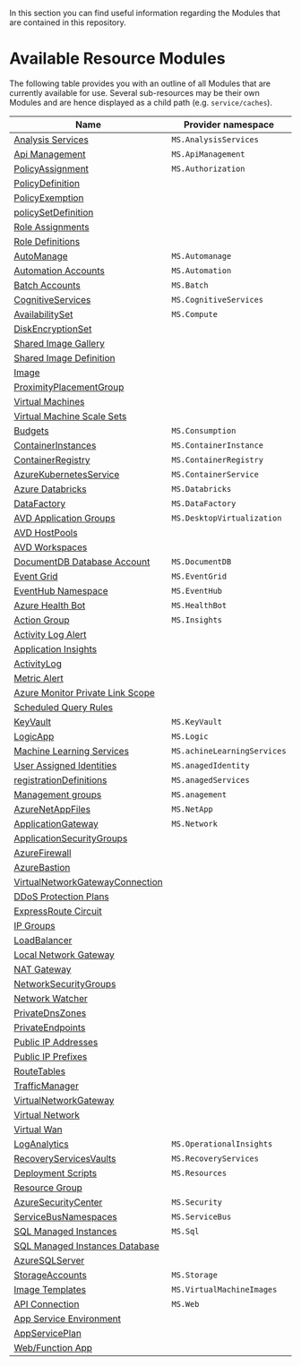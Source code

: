 In this section you can find useful information regarding the Modules that are contained in this repository.

# Available Resource Modules

The following table provides you with an outline of all Modules that are currently available for use. Several sub-resources may be their own Modules and are hence displayed as a child path (e.g. `service/caches`).

| Name | Provider namespace | Resource Type |
| - | - | - |
| [Analysis Services](https://github.com/Azure/ResourceModules/tree/main/arm/Microsoft.AnalysisServices/servers) | `MS.AnalysisServices` | [servers](https://github.com/Azure/ResourceModules/tree/main/arm/Microsoft.AnalysisServices/servers) |
| [Api Management](https://github.com/Azure/ResourceModules/tree/main/arm/Microsoft.ApiManagement/service) | `MS.ApiManagement` | [service](https://github.com/Azure/ResourceModules/tree/main/arm/Microsoft.ApiManagement/service) |
| [PolicyAssignment](https://github.com/Azure/ResourceModules/tree/main/arm/Microsoft.Authorization/policyAssignments) | `MS.Authorization` | [policyAssignments](https://github.com/Azure/ResourceModules/tree/main/arm/Microsoft.Authorization/policyAssignments) |
| [PolicyDefinition](https://github.com/Azure/ResourceModules/tree/main/arm/Microsoft.Authorization/policyDefinitions) |  | [policyDefinitions](https://github.com/Azure/ResourceModules/tree/main/arm/Microsoft.Authorization/policyDefinitions) |
| [PolicyExemption](https://github.com/Azure/ResourceModules/tree/main/arm/Microsoft.Authorization/policyExemptions) |  | [policyExemptions](https://github.com/Azure/ResourceModules/tree/main/arm/Microsoft.Authorization/policyExemptions) |
| [policySetDefinition](https://github.com/Azure/ResourceModules/tree/main/arm/Microsoft.Authorization/policySetDefinitions) |  | [policySetDefinitions](https://github.com/Azure/ResourceModules/tree/main/arm/Microsoft.Authorization/policySetDefinitions) |
| [Role Assignments](https://github.com/Azure/ResourceModules/tree/main/arm/Microsoft.Authorization/roleAssignments) |  | [roleAssignments](https://github.com/Azure/ResourceModules/tree/main/arm/Microsoft.Authorization/roleAssignments) |
| [Role Definitions](https://github.com/Azure/ResourceModules/tree/main/arm/Microsoft.Authorization/roleDefinitions) |  | [roleDefinitions](https://github.com/Azure/ResourceModules/tree/main/arm/Microsoft.Authorization/roleDefinitions) |
| [AutoManage](https://github.com/Azure/ResourceModules/tree/main/arm/Microsoft.Automanage/accounts) | `MS.Automanage` | [accounts](https://github.com/Azure/ResourceModules/tree/main/arm/Microsoft.Automanage/accounts) |
| [Automation Accounts](https://github.com/Azure/ResourceModules/tree/main/arm/Microsoft.Automation/automationAccounts) | `MS.Automation` | [automationAccounts](https://github.com/Azure/ResourceModules/tree/main/arm/Microsoft.Automation/automationAccounts) |
| [Batch Accounts](https://github.com/Azure/ResourceModules/tree/main/arm/Microsoft.Batch/batchAccounts) | `MS.Batch` | [batchAccounts](https://github.com/Azure/ResourceModules/tree/main/arm/Microsoft.Batch/batchAccounts) |
| [CognitiveServices](https://github.com/Azure/ResourceModules/tree/main/arm/Microsoft.CognitiveServices/accounts) | `MS.CognitiveServices` | [accounts](https://github.com/Azure/ResourceModules/tree/main/arm/Microsoft.CognitiveServices/accounts) |
| [AvailabilitySet](https://github.com/Azure/ResourceModules/tree/main/arm/Microsoft.Compute/availabilitySets) | `MS.Compute` | [availabilitySets](https://github.com/Azure/ResourceModules/tree/main/arm/Microsoft.Compute/availabilitySets) |
| [DiskEncryptionSet](https://github.com/Azure/ResourceModules/tree/main/arm/Microsoft.Compute/diskEncryptionSets) |  | [diskEncryptionSets](https://github.com/Azure/ResourceModules/tree/main/arm/Microsoft.Compute/diskEncryptionSets) |
| [Shared Image Gallery](https://github.com/Azure/ResourceModules/tree/main/arm/Microsoft.Compute/galleries) |  | [galleries](https://github.com/Azure/ResourceModules/tree/main/arm/Microsoft.Compute/galleries) |
| [Shared Image Definition](https://github.com/Azure/ResourceModules/tree/main/arm/Microsoft.Compute/galleriesResources/images) |  | [galleries/images](https://github.com/Azure/ResourceModules/tree/main/arm/Microsoft.Compute/galleriesResources/images) |
| [Image](https://github.com/Azure/ResourceModules/tree/main/arm/Microsoft.Compute/images) |  | [images](https://github.com/Azure/ResourceModules/tree/main/arm/Microsoft.Compute/images) |
| [ProximityPlacementGroup](https://github.com/Azure/ResourceModules/tree/main/arm/Microsoft.Compute/proximityPlacementGroups) |  | [proximityPlacementGroups](https://github.com/Azure/ResourceModules/tree/main/arm/Microsoft.Compute/proximityPlacementGroups) |
| [Virtual Machines](https://github.com/Azure/ResourceModules/tree/main/arm/Microsoft.Compute/virtualMachines) |  | [virtualMachines](https://github.com/Azure/ResourceModules/tree/main/arm/Microsoft.Compute/virtualMachines) |
| [Virtual Machine Scale Sets](https://github.com/Azure/ResourceModules/tree/main/arm/Microsoft.Compute/virtualMachineScaleSets) |  | [virtualMachineScaleSets](https://github.com/Azure/ResourceModules/tree/main/arm/Microsoft.Compute/virtualMachineScaleSets) |
| [Budgets](https://github.com/Azure/ResourceModules/tree/main/arm/Microsoft.Consumption/budgets) | `MS.Consumption` | [budgets](https://github.com/Azure/ResourceModules/tree/main/arm/Microsoft.Consumption/budgets) |
| [ContainerInstances](https://github.com/Azure/ResourceModules/tree/main/arm/Microsoft.ContainerInstance/containerGroups) | `MS.ContainerInstance` | [containerGroups](https://github.com/Azure/ResourceModules/tree/main/arm/Microsoft.ContainerInstance/containerGroups) |
| [ContainerRegistry](https://github.com/Azure/ResourceModules/tree/main/arm/Microsoft.ContainerRegistry/registries) | `MS.ContainerRegistry` | [registries](https://github.com/Azure/ResourceModules/tree/main/arm/Microsoft.ContainerRegistry/registries) |
| [AzureKubernetesService](https://github.com/Azure/ResourceModules/tree/main/arm/Microsoft.ContainerService/managedClusters) | `MS.ContainerService` | [managedClusters](https://github.com/Azure/ResourceModules/tree/main/arm/Microsoft.ContainerService/managedClusters) |
| [Azure Databricks](https://github.com/Azure/ResourceModules/tree/main/arm/Microsoft.Databricks/workspaces) | `MS.Databricks` | [workspaces](https://github.com/Azure/ResourceModules/tree/main/arm/Microsoft.Databricks/workspaces) |
| [DataFactory](https://github.com/Azure/ResourceModules/tree/main/arm/Microsoft.DataFactory/factories) | `MS.DataFactory` | [factories](https://github.com/Azure/ResourceModules/tree/main/arm/Microsoft.DataFactory/factories) |
| [AVD Application Groups](https://github.com/Azure/ResourceModules/tree/main/arm/Microsoft.DesktopVirtualization/applicationgroups) | `MS.DesktopVirtualization` | [applicationgroups](https://github.com/Azure/ResourceModules/tree/main/arm/Microsoft.DesktopVirtualization/applicationgroups) |
| [AVD HostPools](https://github.com/Azure/ResourceModules/tree/main/arm/Microsoft.DesktopVirtualization/hostpools) |  | [hostpools](https://github.com/Azure/ResourceModules/tree/main/arm/Microsoft.DesktopVirtualization/hostpools) |
| [AVD Workspaces](https://github.com/Azure/ResourceModules/tree/main/arm/Microsoft.DesktopVirtualization/workspaces) |  | [workspaces](https://github.com/Azure/ResourceModules/tree/main/arm/Microsoft.DesktopVirtualization/workspaces) |
| [DocumentDB Database Account](https://github.com/Azure/ResourceModules/tree/main/arm/Microsoft.DocumentDB/databaseAccounts) | `MS.DocumentDB` | [databaseAccounts](https://github.com/Azure/ResourceModules/tree/main/arm/Microsoft.DocumentDB/databaseAccounts) |
| [Event Grid](https://github.com/Azure/ResourceModules/tree/main/arm/Microsoft.EventGrid/topics) | `MS.EventGrid` | [topics](https://github.com/Azure/ResourceModules/tree/main/arm/Microsoft.EventGrid/topics) |
| [EventHub Namespace](https://github.com/Azure/ResourceModules/tree/main/arm/Microsoft.EventHub/namespaces) | `MS.EventHub` | [namespaces](https://github.com/Azure/ResourceModules/tree/main/arm/Microsoft.EventHub/namespaces) |
| [Azure Health Bot](https://github.com/Azure/ResourceModules/tree/main/arm/Microsoft.HealthBot/healthBots) | `MS.HealthBot` | [healthBots](https://github.com/Azure/ResourceModules/tree/main/arm/Microsoft.HealthBot/healthBots) |
| [Action Group](https://github.com/Azure/ResourceModules/tree/main/arm/Microsoft.Insights/actionGroups) | `MS.Insights` | [actionGroups](https://github.com/Azure/ResourceModules/tree/main/arm/Microsoft.Insights/actionGroups) |
| [Activity Log Alert](https://github.com/Azure/ResourceModules/tree/main/arm/Microsoft.Insights/activityLogAlerts) |  | [activityLogAlerts](https://github.com/Azure/ResourceModules/tree/main/arm/Microsoft.Insights/activityLogAlerts) |
| [Application Insights](https://github.com/Azure/ResourceModules/tree/main/arm/Microsoft.Insights/components) |  | [components](https://github.com/Azure/ResourceModules/tree/main/arm/Microsoft.Insights/components) |
| [ActivityLog](https://github.com/Azure/ResourceModules/tree/main/arm/Microsoft.Insights/diagnosticSettings) |  | [diagnosticSettings](https://github.com/Azure/ResourceModules/tree/main/arm/Microsoft.Insights/diagnosticSettings) |
| [Metric Alert](https://github.com/Azure/ResourceModules/tree/main/arm/Microsoft.Insights/metricAlerts) |  | [metricAlerts](https://github.com/Azure/ResourceModules/tree/main/arm/Microsoft.Insights/metricAlerts) |
| [Azure Monitor Private Link Scope](https://github.com/Azure/ResourceModules/tree/main/arm/Microsoft.Insights/privateLinkScopes) |  | [privateLinkScopes](https://github.com/Azure/ResourceModules/tree/main/arm/Microsoft.Insights/privateLinkScopes) |
| [Scheduled Query Rules](https://github.com/Azure/ResourceModules/tree/main/arm/Microsoft.Insights/scheduledQueryRules) |  | [scheduledQueryRules](https://github.com/Azure/ResourceModules/tree/main/arm/Microsoft.Insights/scheduledQueryRules) |
| [KeyVault](https://github.com/Azure/ResourceModules/tree/main/arm/Microsoft.KeyVault/vaults) | `MS.KeyVault` | [vaults](https://github.com/Azure/ResourceModules/tree/main/arm/Microsoft.KeyVault/vaults) |
| [LogicApp](https://github.com/Azure/ResourceModules/tree/main/arm/Microsoft.Logic/workflows) | `MS.Logic` | [workflows](https://github.com/Azure/ResourceModules/tree/main/arm/Microsoft.Logic/workflows) |
| [Machine Learning Services](https://github.com/Azure/ResourceModules/tree/main/arm/Microsoft.MachineLearningServices/workspaces) | `MS.achineLearningServices` | [workspaces](https://github.com/Azure/ResourceModules/tree/main/arm/Microsoft.MachineLearningServices/workspaces) |
| [User Assigned Identities](https://github.com/Azure/ResourceModules/tree/main/arm/Microsoft.ManagedIdentity/userAssignedIdentities) | `MS.anagedIdentity` | [userAssignedIdentities](https://github.com/Azure/ResourceModules/tree/main/arm/Microsoft.ManagedIdentity/userAssignedIdentities) |
| [registrationDefinitions](https://github.com/Azure/ResourceModules/tree/main/arm/Microsoft.ManagedServices/registrationDefinitions) | `MS.anagedServices` | [registrationDefinitions](https://github.com/Azure/ResourceModules/tree/main/arm/Microsoft.ManagedServices/registrationDefinitions) |
| [Management groups](https://github.com/Azure/ResourceModules/tree/main/arm/Microsoft.Management/managementGroups) | `MS.anagement` | [managementGroups](https://github.com/Azure/ResourceModules/tree/main/arm/Microsoft.Management/managementGroups) |
| [AzureNetAppFiles](https://github.com/Azure/ResourceModules/tree/main/arm/Microsoft.NetApp/netAppAccounts) | `MS.NetApp` | [netAppAccounts](https://github.com/Azure/ResourceModules/tree/main/arm/Microsoft.NetApp/netAppAccounts) |
| [ApplicationGateway](https://github.com/Azure/ResourceModules/tree/main/arm/Microsoft.Network/applicationGateways) | `MS.Network` | [applicationGateways](https://github.com/Azure/ResourceModules/tree/main/arm/Microsoft.Network/applicationGateways) |
| [ApplicationSecurityGroups](https://github.com/Azure/ResourceModules/tree/main/arm/Microsoft.Network/applicationSecurityGroups) |  | [applicationSecurityGroups](https://github.com/Azure/ResourceModules/tree/main/arm/Microsoft.Network/applicationSecurityGroups) |
| [AzureFirewall](https://github.com/Azure/ResourceModules/tree/main/arm/Microsoft.Network/azureFirewalls) |  | [azureFirewalls](https://github.com/Azure/ResourceModules/tree/main/arm/Microsoft.Network/azureFirewalls) |
| [AzureBastion](https://github.com/Azure/ResourceModules/tree/main/arm/Microsoft.Network/bastionHosts) |  | [bastionHosts](https://github.com/Azure/ResourceModules/tree/main/arm/Microsoft.Network/bastionHosts) |
| [VirtualNetworkGatewayConnection](https://github.com/Azure/ResourceModules/tree/main/arm/Microsoft.Network/connections) |  | [connections](https://github.com/Azure/ResourceModules/tree/main/arm/Microsoft.Network/connections) |
| [DDoS Protection Plans](https://github.com/Azure/ResourceModules/tree/main/arm/Microsoft.Network/ddosProtectionPlans) |  | [ddosProtectionPlans](https://github.com/Azure/ResourceModules/tree/main/arm/Microsoft.Network/ddosProtectionPlans) |
| [ExpressRoute Circuit](https://github.com/Azure/ResourceModules/tree/main/arm/Microsoft.Network/expressRouteCircuits) |  | [expressRouteCircuits](https://github.com/Azure/ResourceModules/tree/main/arm/Microsoft.Network/expressRouteCircuits) |
| [IP Groups](https://github.com/Azure/ResourceModules/tree/main/arm/Microsoft.Network/ipGroups) |  | [ipGroups](https://github.com/Azure/ResourceModules/tree/main/arm/Microsoft.Network/ipGroups) |
| [LoadBalancer](https://github.com/Azure/ResourceModules/tree/main/arm/Microsoft.Network/loadBalancers) |  | [loadBalancers](https://github.com/Azure/ResourceModules/tree/main/arm/Microsoft.Network/loadBalancers) |
| [Local Network Gateway](https://github.com/Azure/ResourceModules/tree/main/arm/Microsoft.Network/localNetworkGateways) |  | [localNetworkGateways](https://github.com/Azure/ResourceModules/tree/main/arm/Microsoft.Network/localNetworkGateways) |
| [NAT Gateway](https://github.com/Azure/ResourceModules/tree/main/arm/Microsoft.Network/natGateways) |  | [natGateways](https://github.com/Azure/ResourceModules/tree/main/arm/Microsoft.Network/natGateways) |
| [NetworkSecurityGroups](https://github.com/Azure/ResourceModules/tree/main/arm/Microsoft.Network/networkSecurityGroups) |  | [networkSecurityGroups](https://github.com/Azure/ResourceModules/tree/main/arm/Microsoft.Network/networkSecurityGroups) |
| [Network Watcher](https://github.com/Azure/ResourceModules/tree/main/arm/Microsoft.Network/networkWatchers) |  | [networkWatchers](https://github.com/Azure/ResourceModules/tree/main/arm/Microsoft.Network/networkWatchers) |
| [PrivateDnsZones](https://github.com/Azure/ResourceModules/tree/main/arm/Microsoft.Network/privateDnsZones) |  | [privateDnsZones](https://github.com/Azure/ResourceModules/tree/main/arm/Microsoft.Network/privateDnsZones) |
| [PrivateEndpoints](https://github.com/Azure/ResourceModules/tree/main/arm/Microsoft.Network/privateEndpoints) |  | [privateEndpoints](https://github.com/Azure/ResourceModules/tree/main/arm/Microsoft.Network/privateEndpoints) |
| [Public IP Addresses](https://github.com/Azure/ResourceModules/tree/main/arm/Microsoft.Network/publicIPAddresses) |  | [publicIPAddresses](https://github.com/Azure/ResourceModules/tree/main/arm/Microsoft.Network/publicIPAddresses) |
| [Public IP Prefixes](https://github.com/Azure/ResourceModules/tree/main/arm/Microsoft.Network/publicIPPrefixes) |  | [publicIPPrefixes](https://github.com/Azure/ResourceModules/tree/main/arm/Microsoft.Network/publicIPPrefixes) |
| [RouteTables](https://github.com/Azure/ResourceModules/tree/main/arm/Microsoft.Network/routeTables) |  | [routeTables](https://github.com/Azure/ResourceModules/tree/main/arm/Microsoft.Network/routeTables) |
| [TrafficManager](https://github.com/Azure/ResourceModules/tree/main/arm/Microsoft.Network/trafficmanagerprofiles) |  | [trafficmanagerprofiles](https://github.com/Azure/ResourceModules/tree/main/arm/Microsoft.Network/trafficmanagerprofiles) |
| [VirtualNetworkGateway](https://github.com/Azure/ResourceModules/tree/main/arm/Microsoft.Network/virtualNetworkGateways) |  | [virtualNetworkGateways](https://github.com/Azure/ResourceModules/tree/main/arm/Microsoft.Network/virtualNetworkGateways) |
| [Virtual Network](https://github.com/Azure/ResourceModules/tree/main/arm/Microsoft.Network/virtualNetworks) |  | [virtualNetworks](https://github.com/Azure/ResourceModules/tree/main/arm/Microsoft.Network/virtualNetworks) |
| [Virtual Wan](https://github.com/Azure/ResourceModules/tree/main/arm/Microsoft.Network/virtualWans) |  | [virtualWans](https://github.com/Azure/ResourceModules/tree/main/arm/Microsoft.Network/virtualWans) |
| [LogAnalytics](https://github.com/Azure/ResourceModules/tree/main/arm/Microsoft.OperationalInsights/workspaces) | `MS.OperationalInsights` | [workspaces](https://github.com/Azure/ResourceModules/tree/main/arm/Microsoft.OperationalInsights/workspaces) |
| [RecoveryServicesVaults](https://github.com/Azure/ResourceModules/tree/main/arm/Microsoft.RecoveryServices/vaults) | `MS.RecoveryServices` | [vaults](https://github.com/Azure/ResourceModules/tree/main/arm/Microsoft.RecoveryServices/vaults) |
| [Deployment Scripts](https://github.com/Azure/ResourceModules/tree/main/arm/Microsoft.Resources/deploymentScripts) | `MS.Resources` | [deploymentScripts](https://github.com/Azure/ResourceModules/tree/main/arm/Microsoft.Resources/deploymentScripts) |
| [Resource Group](https://github.com/Azure/ResourceModules/tree/main/arm/Microsoft.Resources/resourceGroups) |  | [resourceGroups](https://github.com/Azure/ResourceModules/tree/main/arm/Microsoft.Resources/resourceGroups) |
| [AzureSecurityCenter](https://github.com/Azure/ResourceModules/tree/main/arm/Microsoft.Security/azureSecurityCenter) | `MS.Security` | [azureSecurityCenter](https://github.com/Azure/ResourceModules/tree/main/arm/Microsoft.Security/azureSecurityCenter) |
| [ServiceBusNamespaces](https://github.com/Azure/ResourceModules/tree/main/arm/Microsoft.ServiceBus/namespaces) | `MS.ServiceBus` | [namespaces](https://github.com/Azure/ResourceModules/tree/main/arm/Microsoft.ServiceBus/namespaces) |
| [SQL Managed Instances](https://github.com/Azure/ResourceModules/tree/main/arm/Microsoft.Sql/managedInstances) | `MS.Sql` | [managedInstances](https://github.com/Azure/ResourceModules/tree/main/arm/Microsoft.Sql/managedInstances) |
| [SQL Managed Instances Database](https://github.com/Azure/ResourceModules/tree/main/arm/Microsoft.Sql/managedInstancesResources/databases) |  | [managedInstances/databases](https://github.com/Azure/ResourceModules/tree/main/arm/Microsoft.Sql/managedInstancesResources/databases) |
| [AzureSQLServer](https://github.com/Azure/ResourceModules/tree/main/arm/Microsoft.Sql/servers) |  | [servers](https://github.com/Azure/ResourceModules/tree/main/arm/Microsoft.Sql/servers) |
| [StorageAccounts](https://github.com/Azure/ResourceModules/tree/main/arm/Microsoft.Storage/storageAccounts) | `MS.Storage` | [storageAccounts](https://github.com/Azure/ResourceModules/tree/main/arm/Microsoft.Storage/storageAccounts) |
| [Image Templates](https://github.com/Azure/ResourceModules/tree/main/arm/Microsoft.VirtualMachineImages/imageTemplates) | `MS.VirtualMachineImages` | [imageTemplates](https://github.com/Azure/ResourceModules/tree/main/arm/Microsoft.VirtualMachineImages/imageTemplates) |
| [API Connection](https://github.com/Azure/ResourceModules/tree/main/arm/Microsoft.Web/connections) | `MS.Web` | [connections](https://github.com/Azure/ResourceModules/tree/main/arm/Microsoft.Web/connections) |
| [App Service Environment](https://github.com/Azure/ResourceModules/tree/main/arm/Microsoft.Web/hostingEnvironments) |  | [hostingEnvironments](https://github.com/Azure/ResourceModules/tree/main/arm/Microsoft.Web/hostingEnvironments) |
| [AppServicePlan](https://github.com/Azure/ResourceModules/tree/main/arm/Microsoft.Web/serverfarms) |  | [serverfarms](https://github.com/Azure/ResourceModules/tree/main/arm/Microsoft.Web/serverfarms) |
| [Web/Function App](https://github.com/Azure/ResourceModules/tree/main/arm/Microsoft.Web/sites) |  | [sites](https://github.com/Azure/ResourceModules/tree/main/arm/Microsoft.Web/sites) |
